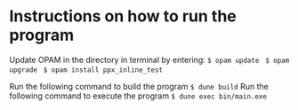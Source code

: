 # Instructions on how to run the program
Update OPAM in the directory in terminal by entering: ```$ opam update ```
```$ opam upgrade ``` 
```$ opam install ppx_inline_test ```

Run the following command to build the program ```$ dune build```
Run the following command to execute the program ```$ dune exec bin/main.exe```
